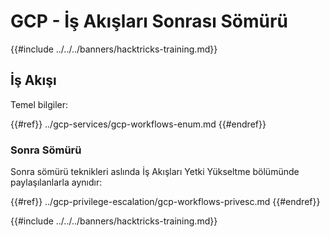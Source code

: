# GCP - İş Akışları Sonrası Sömürü

{{#include ../../../banners/hacktricks-training.md}}

## İş Akışı

Temel bilgiler:

{{#ref}}
../gcp-services/gcp-workflows-enum.md
{{#endref}}

### Sonra Sömürü

Sonra sömürü teknikleri aslında İş Akışları Yetki Yükseltme bölümünde paylaşılanlarla aynıdır:

{{#ref}}
../gcp-privilege-escalation/gcp-workflows-privesc.md
{{#endref}}

{{#include ../../../banners/hacktricks-training.md}}
